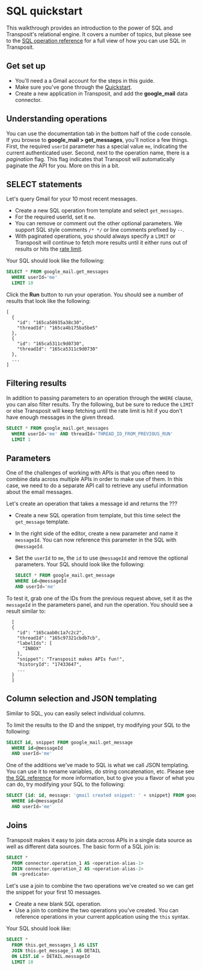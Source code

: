 # SQL quickstart

This walkthrough provides an introduction to the power of SQL and Transposit's relational engine. It covers a number of topics, but please see to the [SQL operation reference](https://github.com/transposit/docs/tree/e380a542f0badcd46b5a5d069c691c10ebc2ff46/get-started/references/sql-operations.md) for a full view of how you can use SQL in Transposit.

## Get set up

* You'll need a a Gmail account for the steps in this guide.
* Make sure you've gone through the [Quickstart](https://github.com/transposit/docs/tree/e380a542f0badcd46b5a5d069c691c10ebc2ff46/get-started/get-started/quickstart.md).
* Create a new application in Transposit, and add the **google\_mail** data connector.

## Understanding operations

You can use the documentation tab in the bottom half of the code console. If you browse to **google\_mail &gt; get\_messages**, you'll notice a few things. First, the required `userId` parameter has a special value `me`, indicating the current authenticated user. Second, next to the operation name, there is a _pagination_ flag. This flag indicates that Transposit will automatically paginate the API for you. More on this in a bit.

## SELECT statements

Let's query Gmail for your 10 most recent messages.

* Create a new SQL operation from template and select `get_messages`.
* For the required userId, set it `me`.
* You can remove or comment out the other optional parameters. We support SQL style comments `/* */` or line comments prefixed by `--`.
* With paginated operations, you should always specify a `LIMIT` or Transposit will continue to fetch more results until it either runs out of results or hits the [rate limit](https://github.com/transposit/docs/tree/e380a542f0badcd46b5a5d069c691c10ebc2ff46/get-started/references/faq.md).

Your SQL should look like the following:

```sql
SELECT * FROM google_mail.get_messages
  WHERE userId='me'
  LIMIT 10
```

Click the **Run** button to run your operation. You should see a number of results that look like the following:

```text
[
  {
    "id": "165ca58935a38c30",
    "threadId": "165ca4b175ba5be5"
  },
  {
    "id": "165ca5311c9d0730",
    "threadId": "165ca5311c9d0730"
  },
  ...
]
```

## Filtering results

In addition to passing parameters to an operation through the `WHERE` clause, you can also filter results. Try the following, but be sure to reduce the `LIMIT` or else Transposit will keep fetching until the rate limit is hit if you don't have enough messages in the given thread.

```sql
SELECT * FROM google_mail.get_messages
  WHERE userId='me' AND threadId='THREAD_ID_FROM_PREVIOUS_RUN'
  LIMIT 1
```

## Parameters

One of the challenges of working with APIs is that you often need to combine data across multiple APIs in order to make use of them. In this case, we need to do a separate API call to retrieve any useful information about the email messages.

Let's create an operation that takes a message id and returns the ???

* Create a new SQL operation from template, but this time select the `get_message` template.
* In the right side of the editor, create a new parameter and name it `messageId`. You can now reference this parameter in the SQL with `@messageId`.
* Set the `userId` to `me`, the `id` to use `@messageId` and remove the optional parameters. Your SQL should look like the following:

  ```sql
  SELECT * FROM google_mail.get_message
  WHERE id=@messageId
  AND userId='me'
  ```

To test it, grab one of the IDs from the previous request above, set it as the `messageId` in the parameters panel, and run the operation. You should see a result similar to:

```text
  [
  {
    "id": "165caab0c1a7c2c2",
    "threadId": "165c97321cbdb7cb",
    "labelIds": [
      "INBOX"
    ],
    "snippet": "Transposit makes APIs fun!",
    "historyId": "17433647",
    ...
  }
  ]
```

## Column selection and JSON templating

Similar to SQL, you can easily select individual columns.

To limit the results to the ID and the snippet, try modifying your SQL to the following:

```sql
SELECT id, snippet FROM google_mail.get_message
  WHERE id=@messageId
  AND userId='me'
```

One of the additions we've made to SQL is what we call JSON templating. You can use it to rename variables, do string concatenation, etc. Please see [the SQL reference](https://github.com/transposit/docs/tree/e380a542f0badcd46b5a5d069c691c10ebc2ff46/get-started/references/sql-operations.md) for more information, but to give you a flavor of what you can do, try modifying your SQL to the following:

```sql
SELECT {id: id, message: 'gmail created snippet: ' + snippet} FROM google_mail.get_message
  WHERE id=@messageId
  AND userId='me'
```

## Joins

Transposit makes it easy to join data across APIs in a single data source as well as different data sources. The basic form of a SQL join is:

```sql
SELECT *
  FROM connector.operation_1 AS <operation-alias-1>
  JOIN connector.operation_2 AS <operation-alias-2>
  ON <predicate>
```

Let's use a join to combine the two operations we've created so we can get the snippet for your first 10 messages.

* Create a new blank SQL operation.
* Use a join to combine the two operations you've created. You can reference operations in your current application using the `this` syntax.

Your SQL should look like:

```sql
SELECT *
  FROM this.get_messages_1 AS LIST
  JOIN this.get_message_1 AS DETAIL
  ON LIST.id = DETAIL.messageId
  LIMIT 10
```

